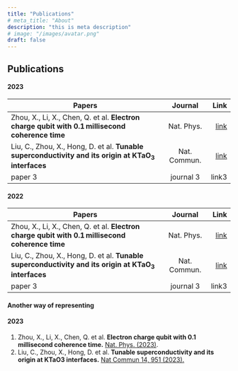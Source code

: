 ```yaml
---
title: "Publications"
# meta_title: "About"
description: "this is meta description"
# image: "/images/avatar.png"
draft: false
--- 
```

## Publications

#### 2023

| Papers        |      Journal    |  Link |
| ------------- | :-----------:   | ----: |
| Zhou, X., Li, X., Chen, Q. et al. **Electron charge qubit with 0.1 millisecond coherence time**       | Nat. Phys.       | [link](https://www.nature.com/articles/s41567-023-02247-5#:~:text=In%20this%20paper%2C%20we%20report,bonds%20with%20any%20other%20element.) |
| Liu, C., Zhou, X., Hong, D. et al. **Tunable superconductivity and its origin at KTaO<sub>3</sub> interfaces**       |  Nat. Commun.      | [link](https://www.nature.com/articles/s41467-023-36309-2) |
| paper 3       | journal 3       | link3 | 

#### 2022

| Papers        |      Journal    |  Link |
| ------------- | :-----------:   | ----: |
| Zhou, X., Li, X., Chen, Q. et al. **Electron charge qubit with 0.1 millisecond coherence time**       | Nat. Phys.       | [link](https://www.nature.com/articles/s41567-023-02247-5#:~:text=In%20this%20paper%2C%20we%20report,bonds%20with%20any%20other%20element.) |
| Liu, C., Zhou, X., Hong, D. et al. **Tunable superconductivity and its origin at KTaO<sub>3</sub> interfaces**       |  Nat. Commun.      | [link](https://www.nature.com/articles/s41467-023-36309-2) |
| paper 3       | journal 3       | link3 | 

#### Another way of representing

#### 2023

1. Zhou, X., Li, X., Chen, Q. et al. **Electron charge qubit with 0.1 millisecond coherence time.** [Nat. Phys. (2023)](https://www.nature.com/articles/s41567-023-02247-5#:~:text=In%20this%20paper%2C%20we%20report,bonds%20with%20any%20other%20element.).
2. Liu, C., Zhou, X., Hong, D. et al. **Tunable superconductivity and its origin at KTaO3 interfaces.** [Nat Commun 14, 951 (2023).](https://www.nature.com/articles/s41467-023-36309-2)